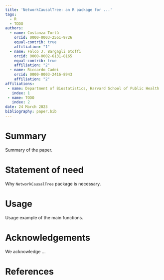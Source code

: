 ```yaml
---
title: 'NetworkCausalTree: an R package for ...'
tags:
  - R
  - TODO
authors:
  - name: Costanza Tortù
    orcid: 0000-0003-2561-9726
    equal-contrib: true
    affiliation: "1"
  - name: Falco J. Bargagli Stoffi
    orcid: 0000-0002-6131-8165
    equal-contrib: true
    affiliation: "2"
  - name: Riccardo Cadei
    orcid: 0000-0003-2416-8943
    affiliation: "2"
affiliations:
 - name: Department of Biostatistics, Harvard School of Public Health
   index: 1
 - name: TODO
   index: 2
date: 24 March 2023
bibliography: paper.bib
---
```


# Summary

Summary of the paper.

# Statement of need

Why `NetworkCausalTree` package is necessary.

# Usage

Usage example of the main functions.

# Acknowledgements

We acknowledge ...

# References
